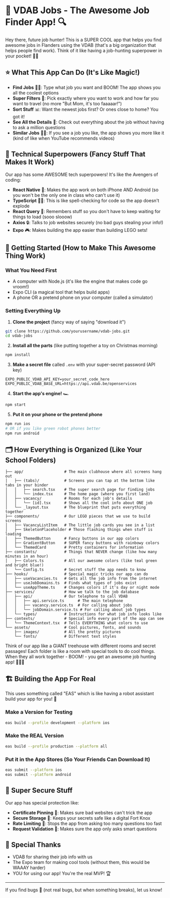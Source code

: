 # 🚀 VDAB Jobs - The Awesome Job Finder App! 🔍

Hey there, future job hunter! This is a SUPER COOL app that helps you find awesome jobs in Flanders using the VDAB (that's a big organization that helps people find work). Think of it like having a job-hunting superpower in your pocket! 📱✨

## ⭐ What This App Can Do (It's Like Magic!)

- **Find Jobs** 🕵️‍♂️: Type what job you want and BOOM! The app shows you all the coolest options
- **Super Filters** 🧪: Pick exactly where you want to work and how far you want to travel (no more "But Mom, it's too faaaaar!")
- **Sort Stuff** 📊: Want the newest jobs first? Or ones close to home? You got it!
- **See All the Details** 📝: Check out everything about the job without having to ask a million questions
- **Similar Jobs** 👯‍♂️: If you see a job you like, the app shows you more like it (kind of like when YouTube recommends videos)

## 🤖 Technical Superpowers (Fancy Stuff That Makes It Work)

Our app has some AWESOME tech superpowers! It's like the Avengers of coding:

- **React Native** 👾: Makes the app work on both iPhone AND Android (so you won't be the only one in class who can't use it)
- **TypeScript** 🧙‍♂️: This is like spell-checking for code so the app doesn't explode
- **React Query** 🧠: Remembers stuff so you don't have to keep waiting for things to load (sooo slooow)
- **Axios** 🔒: Talks to job websites securely (no bad guys stealing your info!)
- **Expo** 🎮: Makes building the app easier than building LEGO sets!

## 🚦 Getting Started (How to Make This Awesome Thing Work)

### What You Need First
- A computer with Node.js (it's like the engine that makes code go vroom!)
- Expo CLI (a magical tool that helps build apps)
- A phone OR a pretend phone on your computer (called a simulator)

### Setting Everything Up

1. **Clone the project** (fancy way of saying "download it")
```bash
git clone https://github.com/yourusername/vdab-jobs.git
cd vdab-jobs
```

2. **Install all the parts** (like putting together a toy on Christmas morning)
```bash
npm install
```

3. **Make a secret file** called `.env` with your super-secret password (API key)
```
EXPO_PUBLIC_VDAB_API_KEY=your_secret_code_here
EXPO_PUBLIC_VDAB_BASE_URL=https://api.vdab.be/openservices
```

4. **Start the app's engine!** 🏎️
```bash
npm start
```

5. **Put it on your phone or the pretend phone**
```bash
npm run ios
# OR if you like green robot phones better
npm run android
```

## 🗂️ How Everything is Organized (Like Your School Folders)

```
├── app/                  # The main clubhouse where all screens hang out 
│   ├── (tabs)/           # Screens you can tap at the bottom like tabs in your binder
│   │   ├── search.tsx    # The super search page for finding jobs
│   │   └── index.tsx     # The home page (where you first land)
│   ├── vacancy/          # Rooms for each job's details
│   │   └── [id].tsx      # Shows all the cool info about ONE job
│   └── _layout.tsx       # The blueprint that puts everything together
├── components/           # Our LEGO pieces that we use to build screens
│   ├── VacancyListItem   # The little job cards you see in a list
│   ├── SkeletonPlaceholder # Those flashing things when stuff is loading
│   ├── ThemedButton      # Fancy buttons in our app colors
│   ├── GradientButton    # SUPER fancy buttons with rainbowy colors
│   └── ThemedCard        # Pretty containers for information
├── constants/            # Things that NEVER change (like how many minutes in an hour)
│   ├── Colors.ts         # All our awesome colors (like teal green and bright blue!)
│   └── Config.ts         # Secret stuff the app needs to know
├── hooks/                # Special magic tricks our app can do
│   ├── useVacancies.ts   # Gets all the job info from the internet
│   ├── useJobDomains.ts  # Finds what types of jobs exist
│   └── useAppTheme.ts    # Changes colors if it's day or night mode
├── services/             # How we talk to the job database
│   ├── api/              # Our telephone to call VDAB
│   │   ├── api.service.ts      # The main telephone
│   │   ├── vacancy.service.ts  # For calling about jobs
│   │   └── jobDomain.service.ts # For calling about job types
│   └── types/            # Instructions for what job info looks like
├── contexts/             # Special info every part of the app can see
│   └── ThemeContext.tsx  # Tells EVERYTHING what colors to use
└── assets/               # Cool pictures, fonts, and sounds
    ├── images/           # All the pretty pictures
    └── fonts/            # Different text styles
```

Think of our app like a GIANT treehouse with different rooms and secret passages! Each folder is like a room with special tools to do cool things. When they all work together - BOOM! - you get an awesome job hunting app! 🧙‍♂️🔮

## 🏗️ Building the App For Real

This uses something called "EAS" which is like having a robot assistant build your app for you! 🤖

### Make a Version for Testing
```bash
eas build --profile development --platform ios
```

### Make the REAL Version
```bash
eas build --profile production --platform all
```

### Put it in the App Stores (So Your Friends Can Download It)
```bash
eas submit --platform ios
eas submit --platform android
```

## 🔐 Super Secure Stuff

Our app has special protection like:
- **Certificate Pinning** 📌: Makes sure bad websites can't trick the app
- **Secure Storage** 🔑: Keeps your secrets safe like a digital Fort Knox
- **Rate Limiting** 🚦: Stops the app from asking too many questions too fast
- **Request Validation** 🧐: Makes sure the app only asks smart questions

## 👏 Special Thanks

- VDAB for sharing their job info with us
- The Expo team for making cool tools (without them, this would be WAAAY harder)
- YOU for using our app! You're the real MVP! 🏆

---

If you find bugs 🐛 (not real bugs, but when something breaks), let us know! 

